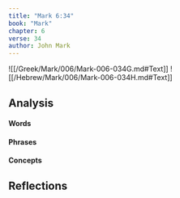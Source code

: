 ```yaml
---
title: "Mark 6:34"
book: "Mark"
chapter: 6
verse: 34
author: John Mark
---
```

![[/Greek/Mark/006/Mark-006-034G.md#Text]]
![[/Hebrew/Mark/006/Mark-006-034H.md#Text]]

## Analysis

#### Words

#### Phrases

#### Concepts

## Reflections
